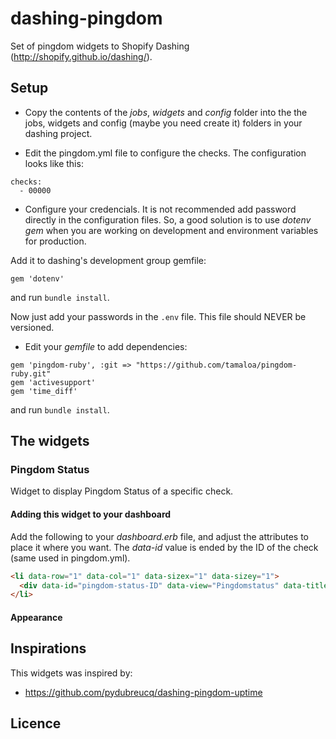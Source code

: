 # dashing-pingdom

Set of pingdom widgets to Shopify Dashing (http://shopify.github.io/dashing/).


##  Setup


- Copy the contents of the *jobs*, *widgets* and *config* folder into the the jobs, widgets and config (maybe you need create it) folders in your dashing project.

- Edit the pingdom.yml file to configure the checks. The configuration looks like this:

```
checks:
  - 00000
```
- Configure your credencials. It is not recommended add password directly in the configuration files. So, a good solution is to use *dotenv gem* when you are working on development and environment variables for production.

Add it to dashing's development group gemfile:

    gem 'dotenv'

and run `bundle install`.

Now just add your passwords in the `.env` file. This file should NEVER be versioned.

- Edit your *gemfile* to add dependencies:

```
gem 'pingdom-ruby', :git => "https://github.com/tamaloa/pingdom-ruby.git"
gem 'activesupport'
gem 'time_diff'
```
and run `bundle install`.


## The widgets


### Pingdom Status

Widget to display Pingdom Status of a specific check.


#### Adding this widget to your dashboard

Add the following to your *dashboard.erb* file, and adjust the attributes to place it where you want. The *data-id* value is ended by the ID of the check (same used in pingdom.yml).

```html
<li data-row="1" data-col="1" data-sizex="1" data-sizey="1">
  <div data-id="pingdom-status-ID" data-view="Pingdomstatus" data-title="Status Title"></div>
</li>
```

#### Appearance




## Inspirations

This widgets was inspired by:
- https://github.com/pydubreucq/dashing-pingdom-uptime


## Licence
